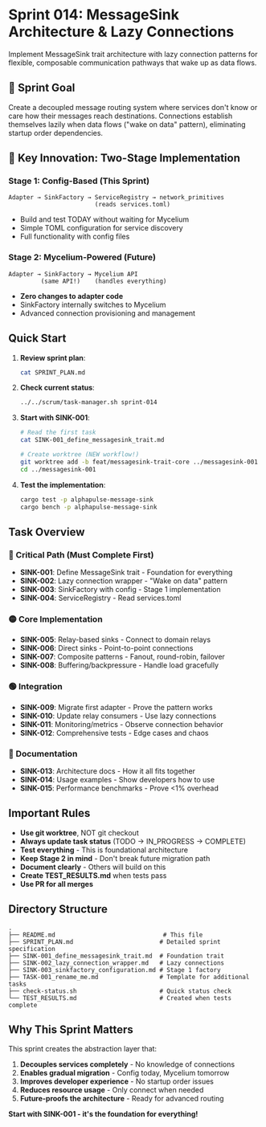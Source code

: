 # Sprint 014: MessageSink Architecture & Lazy Connections

Implement MessageSink trait architecture with lazy connection patterns for flexible, composable communication pathways that wake up as data flows.

## 🎯 Sprint Goal

Create a decoupled message routing system where services don't know or care how their messages reach destinations. Connections establish themselves lazily when data flows ("wake on data" pattern), eliminating startup order dependencies.

## 🔑 Key Innovation: Two-Stage Implementation

### Stage 1: Config-Based (This Sprint)
```
Adapter → SinkFactory → ServiceRegistry → network_primitives
                        (reads services.toml)
```
- Build and test TODAY without waiting for Mycelium
- Simple TOML configuration for service discovery
- Full functionality with config files

### Stage 2: Mycelium-Powered (Future)
```
Adapter → SinkFactory → Mycelium API
         (same API!)    (handles everything)
```
- **Zero changes to adapter code**
- SinkFactory internally switches to Mycelium
- Advanced connection provisioning and management

## Quick Start

1. **Review sprint plan**: 
   ```bash
   cat SPRINT_PLAN.md
   ```

2. **Check current status**:
   ```bash
   ../../scrum/task-manager.sh sprint-014
   ```

3. **Start with SINK-001**:
   ```bash
   # Read the first task
   cat SINK-001_define_messagesink_trait.md
   
   # Create worktree (NEW workflow!)
   git worktree add -b feat/messagesink-trait-core ../messagesink-001
   cd ../messagesink-001
   ```

4. **Test the implementation**:
   ```bash
   cargo test -p alphapulse-message-sink
   cargo bench -p alphapulse-message-sink
   ```

## Task Overview

### 🔴 Critical Path (Must Complete First)
- **SINK-001**: Define MessageSink trait - Foundation for everything
- **SINK-002**: Lazy connection wrapper - "Wake on data" pattern
- **SINK-003**: SinkFactory with config - Stage 1 implementation
- **SINK-004**: ServiceRegistry - Read services.toml

### 🟡 Core Implementation
- **SINK-005**: Relay-based sinks - Connect to domain relays
- **SINK-006**: Direct sinks - Point-to-point connections
- **SINK-007**: Composite patterns - Fanout, round-robin, failover
- **SINK-008**: Buffering/backpressure - Handle load gracefully

### 🟢 Integration
- **SINK-009**: Migrate first adapter - Prove the pattern works
- **SINK-010**: Update relay consumers - Use lazy connections
- **SINK-011**: Monitoring/metrics - Observe connection behavior
- **SINK-012**: Comprehensive tests - Edge cases and chaos

### 🔵 Documentation
- **SINK-013**: Architecture docs - How it all fits together
- **SINK-014**: Usage examples - Show developers how to use
- **SINK-015**: Performance benchmarks - Prove <1% overhead

## Important Rules

- **Use git worktree**, NOT git checkout
- **Always update task status** (TODO → IN_PROGRESS → COMPLETE)
- **Test everything** - This is foundational architecture
- **Keep Stage 2 in mind** - Don't break future migration path
- **Document clearly** - Others will build on this
- **Create TEST_RESULTS.md** when tests pass
- **Use PR for all merges**

## Directory Structure
```
.
├── README.md                              # This file
├── SPRINT_PLAN.md                        # Detailed sprint specification
├── SINK-001_define_messagesink_trait.md  # Foundation trait
├── SINK-002_lazy_connection_wrapper.md   # Lazy connections
├── SINK-003_sinkfactory_configuration.md # Stage 1 factory
├── TASK-001_rename_me.md                 # Template for additional tasks
├── check-status.sh                       # Quick status check
└── TEST_RESULTS.md                       # Created when tests complete
```

## Why This Sprint Matters

This sprint creates the abstraction layer that:
1. **Decouples services completely** - No knowledge of connections
2. **Enables gradual migration** - Config today, Mycelium tomorrow
3. **Improves developer experience** - No startup order issues
4. **Reduces resource usage** - Only connect when needed
5. **Future-proofs the architecture** - Ready for advanced routing

**Start with SINK-001 - it's the foundation for everything!**
